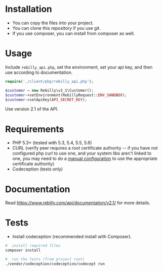 Installation
===========
*  You can copy the files into your project.
*  You can clone this repository if you use git.
*  If you use composer, you can install from composer as well.

Usage
==========
Include `rebilly_api.php`, set the environment, set your api key, and then use according to documentation.
```php
require('./client/php/rebilly_api.php');

$customer = new Rebilly\v2_1\Customer();
$customer->setEnvironment(RebillyRequest::ENV_SANDBOX);
$customer->setApiKey(API_SECRET_KEY);
```
Use version 2.1 of the API.

Requirements
==========
* PHP 5.3+ (tested with 5.3, 5.4, 5.5, 5.6)
* CURL (verify peer requires a root certificate authority -- if you have not configured php curl to use one, and your system libs aren't linked to one, you may need to do a [manual configuration](http://stackoverflow.com/questions/17478283/paypal-access-ssl-certificate-unable-to-get-local-issuer-certificate/19149687#19149687) to use the appropriate certificate authority)
* Codeception (tests only)

Documentation
===========
Read https://www.rebilly.com/api/documentation/v2.1/ for more details.

Tests
===========
* Install codeception (recommended install with Composer).

```bash
#  install required files
composer install

#  run the tests (from project root)
./vendor/codeception/codeception/codecept run
```
